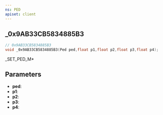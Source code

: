 ```yaml
---
ns: PED
apiset: client
---
```

## _0x9AB33CB5834885B3

```c
// 0x9AB33CB5834885B3
void _0x9AB33CB5834885B3(Ped ped,float p1,float p2,float p3,float p4);
```

_SET_PED_M*

## Parameters
* **ped**:
* **p1**:
* **p2**:
* **p3**:
* **p4**:



